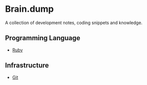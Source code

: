 # Brain.dump
A collection of development notes, coding snippets and knowledge.

## Programming Language
+ [Ruby](ruby.md)

## Infrastructure
+ [Git](git.md)
